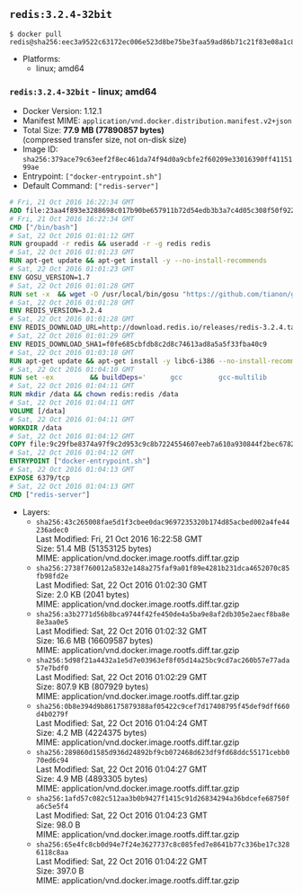 ## `redis:3.2.4-32bit`

```console
$ docker pull redis@sha256:eec3a9522c63172ec006e523d8be75be3faa59ad86b71c21f83e08a1c8ecd4d0
```

-	Platforms:
	-	linux; amd64

### `redis:3.2.4-32bit` - linux; amd64

-	Docker Version: 1.12.1
-	Manifest MIME: `application/vnd.docker.distribution.manifest.v2+json`
-	Total Size: **77.9 MB (77890857 bytes)**  
	(compressed transfer size, not on-disk size)
-	Image ID: `sha256:379ace79c63eef2f8ec461da74f94d0a9cbfe2f60209e33016390ff4115199ae`
-	Entrypoint: `["docker-entrypoint.sh"]`
-	Default Command: `["redis-server"]`

```dockerfile
# Fri, 21 Oct 2016 16:22:34 GMT
ADD file:23aa4f893e3288698c017b90be657911b72d54edb3b3a7c4d05c308f50f9228f in / 
# Fri, 21 Oct 2016 16:22:34 GMT
CMD ["/bin/bash"]
# Sat, 22 Oct 2016 01:01:12 GMT
RUN groupadd -r redis && useradd -r -g redis redis
# Sat, 22 Oct 2016 01:01:23 GMT
RUN apt-get update && apt-get install -y --no-install-recommends 		ca-certificates 		wget 	&& rm -rf /var/lib/apt/lists/*
# Sat, 22 Oct 2016 01:01:23 GMT
ENV GOSU_VERSION=1.7
# Sat, 22 Oct 2016 01:01:28 GMT
RUN set -x 	&& wget -O /usr/local/bin/gosu "https://github.com/tianon/gosu/releases/download/$GOSU_VERSION/gosu-$(dpkg --print-architecture)" 	&& wget -O /usr/local/bin/gosu.asc "https://github.com/tianon/gosu/releases/download/$GOSU_VERSION/gosu-$(dpkg --print-architecture).asc" 	&& export GNUPGHOME="$(mktemp -d)" 	&& gpg --keyserver ha.pool.sks-keyservers.net --recv-keys B42F6819007F00F88E364FD4036A9C25BF357DD4 	&& gpg --batch --verify /usr/local/bin/gosu.asc /usr/local/bin/gosu 	&& rm -r "$GNUPGHOME" /usr/local/bin/gosu.asc 	&& chmod +x /usr/local/bin/gosu 	&& gosu nobody true
# Sat, 22 Oct 2016 01:01:28 GMT
ENV REDIS_VERSION=3.2.4
# Sat, 22 Oct 2016 01:01:28 GMT
ENV REDIS_DOWNLOAD_URL=http://download.redis.io/releases/redis-3.2.4.tar.gz
# Sat, 22 Oct 2016 01:01:29 GMT
ENV REDIS_DOWNLOAD_SHA1=f0fe685cbfdb8c2d8c74613ad8a5a5f33fba40c9
# Sat, 22 Oct 2016 01:03:18 GMT
RUN apt-get update && apt-get install -y libc6-i386 --no-install-recommends && rm -rf /var/lib/apt/lists/*
# Sat, 22 Oct 2016 01:04:10 GMT
RUN set -ex 		&& buildDeps=' 		gcc 		gcc-multilib 		libc6-dev-i386 		make 	' 	&& apt-get update 	&& apt-get install -y $buildDeps --no-install-recommends 	&& rm -rf /var/lib/apt/lists/* 		&& wget -O redis.tar.gz "$REDIS_DOWNLOAD_URL" 	&& echo "$REDIS_DOWNLOAD_SHA1 *redis.tar.gz" | sha1sum -c - 	&& mkdir -p /usr/src/redis 	&& tar -xzf redis.tar.gz -C /usr/src/redis --strip-components=1 	&& rm redis.tar.gz 		&& grep -q '^#define CONFIG_DEFAULT_PROTECTED_MODE 1$' /usr/src/redis/src/server.h 	&& sed -ri 's!^(#define CONFIG_DEFAULT_PROTECTED_MODE) 1$!\1 0!' /usr/src/redis/src/server.h 	&& grep -q '^#define CONFIG_DEFAULT_PROTECTED_MODE 0$' /usr/src/redis/src/server.h 		&& make -C /usr/src/redis 32bit 	&& make -C /usr/src/redis install 		&& rm -r /usr/src/redis 		&& apt-get purge -y --auto-remove $buildDeps
# Sat, 22 Oct 2016 01:04:11 GMT
RUN mkdir /data && chown redis:redis /data
# Sat, 22 Oct 2016 01:04:11 GMT
VOLUME [/data]
# Sat, 22 Oct 2016 01:04:11 GMT
WORKDIR /data
# Sat, 22 Oct 2016 01:04:12 GMT
COPY file:9c29fbe8374a97f9c2d953c9c8b7224554607eeb7a610a930844f2bec678265c in /usr/local/bin/ 
# Sat, 22 Oct 2016 01:04:12 GMT
ENTRYPOINT ["docker-entrypoint.sh"]
# Sat, 22 Oct 2016 01:04:13 GMT
EXPOSE 6379/tcp
# Sat, 22 Oct 2016 01:04:13 GMT
CMD ["redis-server"]
```

-	Layers:
	-	`sha256:43c265008fae5d1f3cbee0dac9697235320b174d85acbed002a4fe44236adec0`  
		Last Modified: Fri, 21 Oct 2016 16:22:58 GMT  
		Size: 51.4 MB (51353125 bytes)  
		MIME: application/vnd.docker.image.rootfs.diff.tar.gzip
	-	`sha256:2738f760012a5832e148a275faf9a01f89e4281b231dca4652070c85fb98fd2e`  
		Last Modified: Sat, 22 Oct 2016 01:02:30 GMT  
		Size: 2.0 KB (2041 bytes)  
		MIME: application/vnd.docker.image.rootfs.diff.tar.gzip
	-	`sha256:a3b2771d56b8bca9744f42fe450de4a5ba9e8af2db305e2aecf8ba8e8e3aa0e5`  
		Last Modified: Sat, 22 Oct 2016 01:02:32 GMT  
		Size: 16.6 MB (16609587 bytes)  
		MIME: application/vnd.docker.image.rootfs.diff.tar.gzip
	-	`sha256:5d98f21a4432a1e5d7e03963ef8f05d14a25bc9cd7ac260b57e77ada57e7bdf0`  
		Last Modified: Sat, 22 Oct 2016 01:02:29 GMT  
		Size: 807.9 KB (807929 bytes)  
		MIME: application/vnd.docker.image.rootfs.diff.tar.gzip
	-	`sha256:0b8e394d9b86175879388af05422c9cef7d17408795f45def9dff660d4b0279f`  
		Last Modified: Sat, 22 Oct 2016 01:04:24 GMT  
		Size: 4.2 MB (4224375 bytes)  
		MIME: application/vnd.docker.image.rootfs.diff.tar.gzip
	-	`sha256:289860d1585d936d24892bf9cb072468d623df9fd68ddc55171cebb070ed6c94`  
		Last Modified: Sat, 22 Oct 2016 01:04:27 GMT  
		Size: 4.9 MB (4893305 bytes)  
		MIME: application/vnd.docker.image.rootfs.diff.tar.gzip
	-	`sha256:1afd57c082c512aa3b0b9427f1415c91d26834294a36bdcefe68750fa6c5e5f4`  
		Last Modified: Sat, 22 Oct 2016 01:04:23 GMT  
		Size: 98.0 B  
		MIME: application/vnd.docker.image.rootfs.diff.tar.gzip
	-	`sha256:65e4fc8cb0d94e7f24e3627737c8c085fed7e8641b77c336be17c3286118c8aa`  
		Last Modified: Sat, 22 Oct 2016 01:04:22 GMT  
		Size: 397.0 B  
		MIME: application/vnd.docker.image.rootfs.diff.tar.gzip
